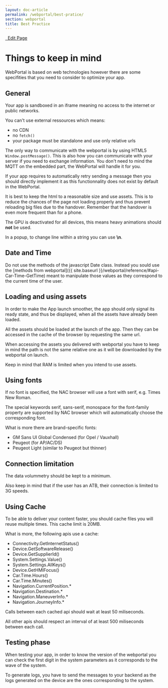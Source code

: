 ```yaml
---
layout: doc-article
permalink: /webportal/best-pratice/
section: webportal
title: Best Practice
---
```

<a href="https://github.com/GroupePSA/groupepsa.github.io/tree/master/{{ page.path }}" class="button is-link is-outlined is-pulled-right" target="_blank" title="Edit this page on GitHub">
    <i style="font-size: 1.6rem" class="fab fa-2x fa-github  is-white"></i> 
    &nbsp; Edit Page
</a>

# Things to keep in mind

WebPortal is based on web technologies however there are some specifities that you need to consider to optimize your app.

## General

Your app is sandboxed in an iframe meaning no access to the internet or public networks.

You can't use external ressources which means:
- no CDN
- no `fetch()`
- your package must be standalone and use only relative urls

The only way to communicate with the webportal is by using HTML5 `Window.postMessage()`. This is also how you can communicate with your server if you need to exchange information.
You don't need to mind the MQTT on the embedded part, the WebPortal will handle it for you.

If your app requires to automatically retry sending a message then you should directly implement it as this functionnality does not exist by default in the WebPortal.

It is best to keep the html to a reasonable size and use assets. This is to reduce the chances of the page not loading properly and thus prevent reloading big files due to the handover. Remember that the handover is even more frequent than for a phone.

The GPU is deactivated for all devices, this means heavy animations should **not** be used.

In a popup, to change line within a string you can use **\n**.

## Date and Time

Do not use the methods of the javascript Date class.
Instead you sould use the [methods from webportal]({{ site.baseurl }}/webportal/reference/#api-Car-Time-GetTime) meant to manipulate those values as they correspond to the current time of the user.

## Loading and using assets

In order to make the App launch smoother, the app should only signal its ready state, and thus be displayed, when all the assets have already been loaded.

All the assets should be loaded at the launch of the app. Then they can be accessed in the cache of the browser by requesting the same url.

When accessing the assets you delivered with webportal you have to keep in mind the path is not the same relative one as it will be downloaded by the webportal on launch.

Keep in mind that RAM is limited when you intend to use assets.

## Using fonts

If no font is specified, the NAC browser will use a font with serif, e.g. Times New Roman.

The special keywords serif, sans-serif, monospace for the font-family property are supported by NAC browser which will automatically choose the corresponding font.

What is more there are brand-specific fonts:
- GM Sans UI Global Condensed (for Opel / Vauxhall)
- Peugeot (for AP/AC/DS)
- Peugeot Light (similar to Peugeot but thinner)

## Connection limitation

The data volummetry should be kept to a minimum.

Also keep in mind that if the user has an ATB, their connection is limited to 3G speeds.

## Using Cache

To be able to deliver your content faster, you should cache files you will reuse multiple times.
This cache limit is 20MB.

What is more, the following apis use a cache:
- Connectivity.GetInternetStatus()
- Device.GetSoftwareRelease()
- Device.GetSupplierId()
- System.Settings.Value()
- System.Settings.AllKeys()
- Device.GetHMIFocus()
- Car.Time.Hours()
- Car.Time.Minutes()
- Navigation.CurrentPosition.*
- Navigation.Destination.*
- Navigation.ManeuverInfo.*
- Navigation.JourneyInfo.*

Calls between each cached api should wait at least 50 miliseconds.

All other apis should respect an interval of at least 500 miliseconds between each call.

## Testing phase

When testing your app, in order to know the version of the webportal you can check the first digit in the system parameters as it corresponds to the wave of the system.

To generate logs, you have to send the messages to your backend as the logs generated on the device are the ones corresponding to the system.
